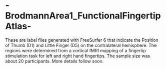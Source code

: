 # -BrodmannArea1_FunctionalFingertipAtlas-
These are label files generated with FreeSurfer 6 that indicate the Position of Thumb (D1) and Little Finger (D5) on the contralateral hemisphere. 
The regions were determined from a cortical fMRI mapping of a fingertip stimulation task for left and right hand fingertips. The sample size was 
about 20 participants. More details follow soon.
